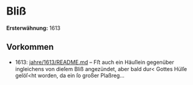 # Bliß

**Ersterwähnung:** 1613

## Vorkommen
- 1613: [jahre/1613/README.md](../jahre/1613/README.md) – Fﬅ auch ein
Häuſlein gegenüber ingleichens von dieſem Bliß angezündet,
aber bald dur< Gottes Hülſe gelöſ<ht worden, da ein ſo
großer Plaßreg...
